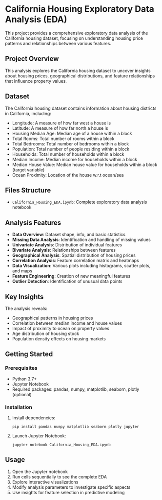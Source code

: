 # California Housing Exploratory Data Analysis (EDA)

This project provides a comprehensive exploratory data analysis of the California housing dataset, focusing on understanding housing price patterns and relationships between various features.

## Project Overview

This analysis explores the California housing dataset to uncover insights about housing prices, geographical distributions, and feature relationships that influence property values.

## Dataset

The California housing dataset contains information about housing districts in California, including:

- Longitude: A measure of how far west a house is
- Latitude: A measure of how far north a house is
- Housing Median Age: Median age of a house within a block
- Total Rooms: Total number of rooms within a block
- Total Bedrooms: Total number of bedrooms within a block
- Population: Total number of people residing within a block
- Households: Total number of households within a block
- Median Income: Median income for households within a block
- Median House Value: Median house value for households within a block (target variable)
- Ocean Proximity: Location of the house w.r.t ocean/sea

## Files Structure

- `California_Housing_EDA.ipynb`: Complete exploratory data analysis notebook

## Analysis Features

- **Data Overview**: Dataset shape, info, and basic statistics
- **Missing Data Analysis**: Identification and handling of missing values
- **Univariate Analysis**: Distribution of individual features
- **Bivariate Analysis**: Relationships between features
- **Geographical Analysis**: Spatial distribution of housing prices
- **Correlation Analysis**: Feature correlation matrix and heatmaps
- **Data Visualization**: Various plots including histograms, scatter plots, and maps
- **Feature Engineering**: Creation of new meaningful features
- **Outlier Detection**: Identification of unusual data points

## Key Insights

The analysis reveals:
- Geographical patterns in housing prices
- Correlation between median income and house values
- Impact of proximity to ocean on property values
- Age distribution of housing stock
- Population density effects on housing markets

## Getting Started

### Prerequisites

- Python 3.7+
- Jupyter Notebook
- Required packages: pandas, numpy, matplotlib, seaborn, plotly (optional)

### Installation

1. Install dependencies:
   ```
   pip install pandas numpy matplotlib seaborn plotly jupyter
   ```

2. Launch Jupyter Notebook:
   ```
   jupyter notebook California_Housing_EDA.ipynb
   ```

## Usage

1. Open the Jupyter notebook
2. Run cells sequentially to see the complete EDA
3. Explore interactive visualizations
4. Modify analysis parameters to investigate specific aspects
5. Use insights for feature selection in predictive modeling
